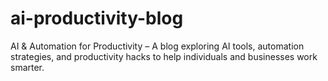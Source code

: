 # ai-productivity-blog
AI &amp; Automation for Productivity – A blog exploring AI tools, automation strategies, and productivity hacks to help individuals and businesses work smarter.
